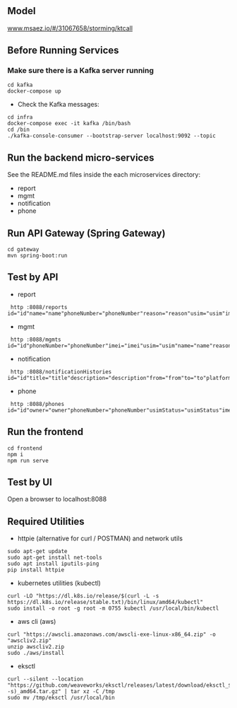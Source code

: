 # 

## Model
www.msaez.io/#/31067658/storming/ktcall

## Before Running Services
### Make sure there is a Kafka server running
```
cd kafka
docker-compose up
```
- Check the Kafka messages:
```
cd infra
docker-compose exec -it kafka /bin/bash
cd /bin
./kafka-console-consumer --bootstrap-server localhost:9092 --topic
```

## Run the backend micro-services
See the README.md files inside the each microservices directory:

- report
- mgmt
- notification
- phone


## Run API Gateway (Spring Gateway)
```
cd gateway
mvn spring-boot:run
```

## Test by API
- report
```
 http :8088/reports id="id"name="name"phoneNumber="phoneNumber"reason="reason"usim="usim"imei="imei"
```
- mgmt
```
 http :8088/mgmts id="id"phoneNumber="phoneNumber"imei="imei"usim="usim"name="name"reason="reason"reportId="reportId"
```
- notification
```
 http :8088/notificationHistories id="id"title="title"description="description"from="from"to="to"platform="platform"
```
- phone
```
 http :8088/phones id="id"owner="owner"phoneNumber="phoneNumber"usimStatus="usimStatus"imeiStatus="imeiStatus"
```


## Run the frontend
```
cd frontend
npm i
npm run serve
```

## Test by UI
Open a browser to localhost:8088

## Required Utilities

- httpie (alternative for curl / POSTMAN) and network utils
```
sudo apt-get update
sudo apt-get install net-tools
sudo apt install iputils-ping
pip install httpie
```

- kubernetes utilities (kubectl)
```
curl -LO "https://dl.k8s.io/release/$(curl -L -s https://dl.k8s.io/release/stable.txt)/bin/linux/amd64/kubectl"
sudo install -o root -g root -m 0755 kubectl /usr/local/bin/kubectl
```

- aws cli (aws)
```
curl "https://awscli.amazonaws.com/awscli-exe-linux-x86_64.zip" -o "awscliv2.zip"
unzip awscliv2.zip
sudo ./aws/install
```

- eksctl 
```
curl --silent --location "https://github.com/weaveworks/eksctl/releases/latest/download/eksctl_$(uname -s)_amd64.tar.gz" | tar xz -C /tmp
sudo mv /tmp/eksctl /usr/local/bin
```
